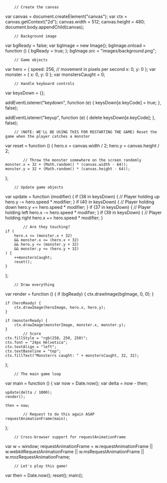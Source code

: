 		// Create the canvas
var canvas = document.createElement("canvas");
var ctx = canvas.getContext("2d");
canvas.width = 512;
canvas.height = 480;
document.body.appendChild(canvas);



		// Background image
var bgReady = false;
var bgImage = new Image();
bgImage.onload = function () {
	bgReady = true;
};
bgImage.src = "images/background.png";



		// Game objects
var hero = {
	speed: 256, // movement in pixels per second
	x: 0,
	y: 0
};
var monster = {
	x: 0,
	y: 0
};
var monstersCaught = 0;



		// Handle keyboard controls
var keysDown = {};

addEventListener("keydown", function (e) {
	keysDown[e.keyCode] = true;
}, false);

addEventListener("keyup", function (e) {
	delete keysDown[e.keyCode];
}, false);



		// (NOTE: WE'LL BE USING THIS FOR RESTARTING THE GAME) Reset the game when the player catches a monster
var reset = function () {
	hero.x = canvas.width / 2;
	hero.y = canvas.height / 2;


			// Throw the monster somewhere on the screen randomly
	monster.x = 32 + (Math.random() * (canvas.width - 64));
	monster.y = 32 + (Math.random() * (canvas.height - 64));
};



		// Update game objects
var update = function (modifier) {
	if (38 in keysDown) { // Player holding up
		hero.y -= hero.speed * modifier;
	}
	if (40 in keysDown) { // Player holding down
		hero.y += hero.speed * modifier;
	}
	if (37 in keysDown) { // Player holding left
		hero.x -= hero.speed * modifier;
	}
	if (39 in keysDown) { // Player holding right
		hero.x += hero.speed * modifier;
	}

			// Are they touching?
	if (
		hero.x <= (monster.x + 32)
		&& monster.x <= (hero.x + 32)
		&& hero.y <= (monster.y + 32)
		&& monster.y <= (hero.y + 32)
	) {
		++monstersCaught;
		reset();
	}
};



		// Draw everything
var render = function () {
	if (bgReady) {
		ctx.drawImage(bgImage, 0, 0);
	}

	if (heroReady) {
		ctx.drawImage(heroImage, hero.x, hero.y);
	}

	if (monsterReady) {
		ctx.drawImage(monsterImage, monster.x, monster.y);
	}
			// Score
	ctx.fillStyle = "rgb(250, 250, 250)";
	ctx.font = "24px Helvetica";
	ctx.textAlign = "left";
	ctx.textBaseline = "top";
	ctx.fillText("Monsterrs caught: " + monstersCaught, 32, 32);
};



		// The main game loop
var main = function () {
	var now = Date.now();
	var delta = now - then;

	update(delta / 1000);
	render();

	then = now;

			// Request to do this again ASAP
	requestAnimationFrame(main);
};



		// Cross-browser support for requestAnimationFrame
var w = window;
requestAnimationFrame = w.requestAnimationFrame || w.webkitRequestAnimationFrame || w.msRequestAnimationFrame || w.mozRequestAnimationFrame;



		// Let's play this game!
var then = Date.now();
reset();
main();
